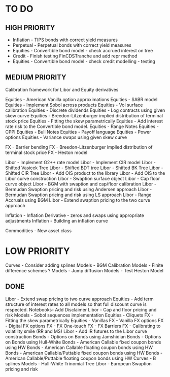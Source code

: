 # TO DO

## HIGH PRIORITY
* Inflation - TIPS bonds with correct yield measures
* Perpetual - Perpetual bonds with correct yield measures
* Equities - Convertible bond model  - check accrued interest on tree
* Credit - Finish testing FinCDSTranche and add repr method
* Equities - Convertible bond model  - check credit modelling - testing

## MEDIUM PRIORITY
Calibration framework for Libor and Equity derivatives

Equities - American Vanilla option approximations
Equities - SABR model
Equities - Implement Sobol across products
Equities - Vol surface calibration
Equities - Discrete dividends
Equities - Log contracts using given skew curve
Equities - Breedon-Litzenburger implied distribution of terminal stock price
Equities - Fitting the skew parametrically
Equities - Add interest rate risk to the Convertible bond model.
Equities - Range Notes
Equities - CPPI
Equities - Bull Notes
Equities - Payoff language
Equities - Power options
Equities - Variance swaps using given skew curve

FX - Barrier bending
FX - Breedon-Litzenburger implied distribution of terminal stock price
FX - Heston model

Libor - Implement G2++ rate model
Libor - Implement CIR model
Libor - Shifted Vasicek Tree
Libor - Shifted BDT tree
Libor - Shifted BK Tree
Libor - Shifted CIR Tree
Libor - Add OIS product to the library
Libor - Add OIS to the Libor curve construction
Libor - Swaption surface object
Libor - Cap floor curve object
Libor - BGM with swaption and cap/floor calibration
Libor - Bermudan Swaption pricing and risk using Andersen approach
Libor - Bermudan Swaption pricing and risk using LS approach
Libor - Range Accruals using BGM
Libor - Extend swaption pricing to the two curve approach

Inflation - Inflation Derivative - zeros and swaps using appropriate adjustments
Inflation - Building an inflation curve

Commodities - New asset class

# LOW PRIORITY
Curves - Consider adding splines
Models - BGM Calibration
Models - Finite difference schemes ?
Models - Jump diffusion
Models - Test Heston Model


## DONE
Libor - Extend swap pricing to two curve approach
Equities - Add term structure of interest rates to all models so that full discount curve is respected.
Notebooks- Add Disclaimer
Libor - Cap and floor pricing and risk
Models - Sobol sequences implementation
Equities - Cliquets
FX - Fitting the skew parametrically
Equities - Vanillas
FX - Vanilla FX options
FX - Digital FX options
FX - FX One-touch
FX - FX Barriers
FX - Calibrating to volatility smile (RR and MS)
Libor - Add IR futures to the Libor curve construction
Bonds - Options on Bonds using Jamshidian
Bonds - Options on Bonds using Hull-White
Bonds - American Callable fixed coupon bonds using HW
Bonds - American Callable floating coupon bonds using HW
Bonds - American Callable/Puttable fixed coupon bonds using HW
Bonds - American Callable/Puttable floating coupon bonds using HW
Curves - B splines
Models - Hull-White Trinomial Tree
Libor - European Swaption pricing and risk
